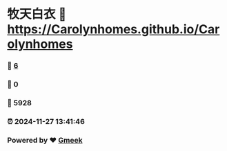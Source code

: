 # 牧天白衣 :link: https://Carolynhomes.github.io/Carolynhomes 
### :page_facing_up: [6](https://Carolynhomes.github.io/Carolynhomes/tag.html) 
### :speech_balloon: 0 
### :hibiscus: 5928 
### :alarm_clock: 2024-11-27 13:41:46 
### Powered by :heart: [Gmeek](https://github.com/Meekdai/Gmeek)
